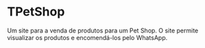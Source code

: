 # TPetShop
Um site para a venda de produtos para um Pet Shop.
O site permite visualizar os produtos e encomendá-los pelo WhatsApp.

